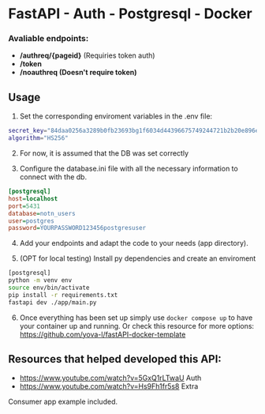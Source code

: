 # FastAPI - Auth - Postgresql - Docker

<h3><strong>Avaliable endpoints:</strong></h3>
<ul>
<li> <strong>/authreq/{pageid}</strong> (Requiries token auth)</li>
<li> <strong>/token</strong></li>
<li> <strong>/noauthreq (Doesn't require token)</strong></li>
</ul>

## Usage
1) Set the corresponding enviroment variables in the .env file:
```bash
secret_key="84daa0256a3289b0fb23693bg1f6034d44396675749244721b2b20e896e11672"
algorithm="HS256" 
```

2) For now, it is assumed that the DB was set correctly

3) Configure the database.ini file with all the necessary information to connect with the db.
```ini
[postgresql]
host=localhost
port=5431
database=notn_users
user=postgres
password=YOURPASSWORD123456postgresuser
```
4) Add your endpoints and adapt the code to your needs (app directory).

5) (OPT for local testing) Install py dependencies and create an enviroment
```bash
[postgresql]
python -m venv env
source env/bin/activate
pip install -r requirements.txt
fastapi dev ./app/main.py
```

6) Once everything has been set up simply use `docker compose up` to have your container up and running.
Or check this resource for more options: https://github.com/yova-l/fastAPI-docker-template

## Resources that helped developed this API:
* https://www.youtube.com/watch?v=5GxQ1rLTwaU Auth
* https://www.youtube.com/watch?v=Hs9Fh1fr5s8 Extra

Consumer app example included.